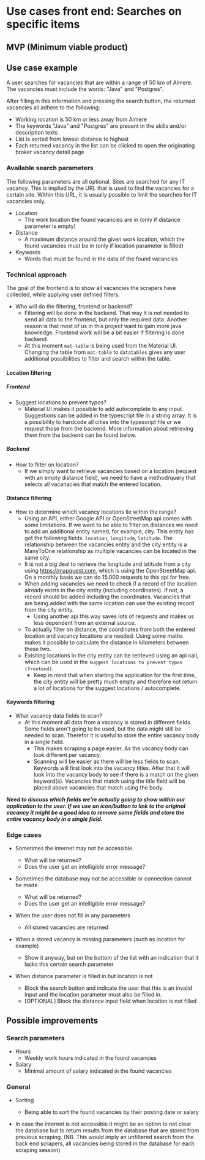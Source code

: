 # Use cases front end: Searches on specific items

## MVP (Minimum viable product)

## Use case example

A user searches for vacancies that are within a range of 50 km of Almere. The vacancies must include the words: "Java" and "Postgres".

After filling in this information and pressing the search button, the returned vacancies all adhere to the following:
- Working location is 50 km or less away from Almere
- The keywords "Java" and "Postgres" are present in the skills and/or description texts
- List is sorted from lowest distance to highest
- Each returned vacancy in the list can be clicked to open the originating broker vacancy detail page

### Available search parameters
The following parameters are all optional. 
Sites are searched for any IT vacancy. This is implied by the URL that is used to find the vacancies for a certain site.
Within this URL, it is usually possible to limit the searches for IT vacancies only.

- Location
    - The work location the found vacancies are in (only if distance parameter is empty)
- Distance
    - A maximum distance around the given work location, which the found vacancies must be in (only if location parameter is filled)
- Keywords
    - Words that must be found in the data of the found vacancies

### Technical approach
The goal of the frontend is to show all vacancies the scrapers have collected, while applying user defined filters.

- Who will do the filtering, frontend or backend?
    - Filtering will be done in the backend. That way it is not needed to send all data to the frontend, but only the required data.
    Another reason is that most of us in this project want to gain more java knowledge. 
    Frontend work will be a bit easier if filtering is done backend.
    - At this moment `mat-table` is being used from the Material UI. Changing the table from `mat-table` to `datatables` gives any user additional possibilities to filter and search within the table.


#### Location filtering

##### Frontend
- Suggest locations to prevent typos?
    - Material UI makes it possible to add autocomplete to any input. Suggestions can be added in the typescript file in a string array. It is a possibility to hardcode all cities into the typescript file or we request those from the backend. More information about retrieving them from the backend can be found below. 

##### Backend
- How to filter on location?
    - If we simply want to retrieve vacancies based on a location (request with an empty distance field), we need to have a method/query that selects all vacanacies that match the entered location.

#### Distance filtering
- How to determine which vacancy locations lie within the range?
    - Using an API, either Google API or OpenStreetMap api comes with some limitations. If we want to be able to filter on distances we need to add an additional entity named, for example, city. This entity has got the following fields: `location`, `longitude`, `latitude`. The relationship between the vacancies entity and the city entity is a ManyToOne relationship as multiple vacancies can be located in the same city.
    - It is not a big deal to retrieve the longitude and latitude from a city using https://mapquest.com, which is using the OpenStreetMap api. On a monthly basis we can do 15.000 requests to this api for free.
    - When adding vacancies we need to check if a record of the location already exists in the city entity (including coordinates). If not, a record should be added including the coordinates. Vacancies that are being added with the same location can use the existing record from the city entity.
        - Using another api this way saves lots of requests and makes us less dependent from an external source.
    - To actually filter on distance, the coordinates from both the entered location and vacancy locations are needed. Using some maths makes it possible to calculate the distance in kilometers between these two.
    - Exisiting locations in the city entity can be retrieved using an api call, which can be used in the `suggest locations to prevent typos (frontend)`.
        - Keep in mind that when starting the application for the first time, the city entity will be pretty much empty and therefore not return a lot of locations for the suggest locations / autocomplete.

#### Keywords filtering
- What vacancy data fields to scan?
    - At this moment all data from a vacancy is stored in different fields. Some fields aren't going to be used, but the data might still be needed to scan. Therefor it is useful to store the entire vacancy body in a single field.
        - This makes scraping a page easier. As the vacancy body can look different per vacancy.
        - Scanning will be easier as there will be less fields to scan.
    Keywords will first look into the vacancy titles. After that it will look into the vacancy body to see if there is a match on the given keyword(s). Vacancies that match using the title field will be placed above vacancies that match using the body.
    
**_Need to discuss which fields we're actually going to show within our application to the user. If we use an icon/button to link to the original vacancy it might be a good idea to remove some fields and store the entire vacancy body in a single field._**

### Edge cases
- Sometimes the internet may not be accessible. 
   - What will be returned? 
   - Does the user get an intelligible error message?
   
 - Sometimes the database may not be accessible or connection cannot be made
   - What will be returned? 
   - Does the user get an intelligible error message?

- When the user does not fill in any parameters
    - All stored vacancies are returned

- When a stored vacancy is missing parameters (such as location for example)
    - Show it anyway, but on the bottom of the list with an indication that it lacks this certain search parameter

- When distance parameter is filled in but location is not
    - Block the search button and indicate the user that this is an invalid input and the location parameter must also be filled in.
    - [OPTIONAL] Block the distance input field when location is not filled

## Possible improvements

### Search parameters

- Hours
    - Weekly work hours indicated in the found vacancies
- Salary
    - Minimal amount of salary indicated in the found vacancies
    
### General

- Sorting
    - Being able to sort the found vacancies by their posting date or salary

- In case the internet is not accessible it might be an option to not clear the database but to return results from the database that are stored from previous scraping. (NB. This would imply an unfiltered search from the back end scrapers, all vacancies being stored in the database for each scraping session)



